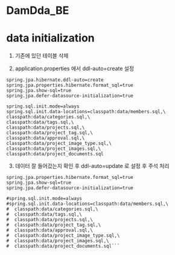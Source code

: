 # DamDda_BE

# data initialization

1. 기존에 있던 테이블 삭제

2. application.properties 에서 ddl-auto=create 설정
  ```
spring.jpa.hibernate.ddl-auto=create
spring.jpa.properties.hibernate.format_sql=true
spring.jpa.show-sql=true
spring.jpa.defer-datasource-initialization=true

spring.sql.init.mode=always
spring.sql.init.data-locations=classpath:data/members.sql,\
  classpath:data/categories.sql,\
  classpath:data/tags.sql,\
  classpath:data/projects.sql,\
  classpath:data/project_tag.sql,\
  classpath:data/approval.sql,\
  classpath:data/project_image_type.sql,\
  classpath:data/project_images.sql,\
  classpath:data/project_documents.sql
```

3. 데이터 잘 들어갔는지 확인 후 ddl-auto=update 로 설정 후 주석 처리
  ```spring.jpa.hibernate.ddl-auto=update
spring.jpa.properties.hibernate.format_sql=true
spring.jpa.show-sql=true
spring.jpa.defer-datasource-initialization=true

#spring.sql.init.mode=always
#spring.sql.init.data-locations=classpath:data/members.sql,\
#  classpath:data/categories.sql,\
#  classpath:data/tags.sql,\
#  classpath:data/projects.sql,\
#  classpath:data/project_tag.sql,\
#  classpath:data/approval.sql,\
#  classpath:data/project_image_type.sql,\
#  classpath:data/project_images.sql,\
#  classpath:data/project_documents.sql```
   
